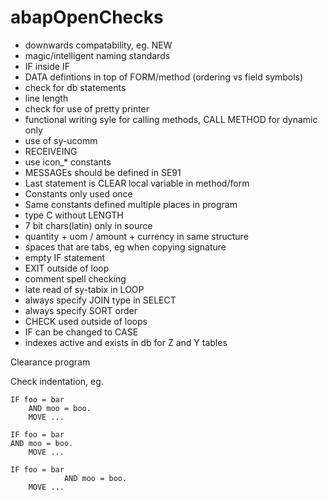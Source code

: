 abapOpenChecks
==============

- downwards compatability, eg. NEW
- magic/intelligent naming standards
- IF inside IF
- DATA defintions in top of FORM/method (ordering vs field symbols)
- check for db statements
- line length
- check for use of pretty printer
- functional writing syle for calling methods, CALL METHOD for dynamic only
- use of sy-ucomm
- RECEIVEING
- use icon_* constants
- MESSAGEs should be defined in SE91
- Last statement is CLEAR local variable in method/form
- Constants only used once
- Same constants defined multiple places in program
- type C without LENGTH
- 7 bit chars(latin) only in source
- quantity + uom / amount + currency in same structure
- spaces that are tabs, eg when copying signature
- empty IF statement
- EXIT outside of loop
- comment spell checking
- late read of sy-tabix in LOOP
- always specify JOIN type in SELECT
- always specify SORT order
- CHECK used outside of loops
- IF can be changed to CASE
- indexes active and exists in db for Z and Y tables


Clearance program


Check indentation, eg. 

```
IF foo = bar
    AND moo = boo.
    MOVE ...
  
IF foo = bar
AND moo = boo.
    MOVE ...
	
IF foo = bar
		    AND moo = boo.
    MOVE ...
```
